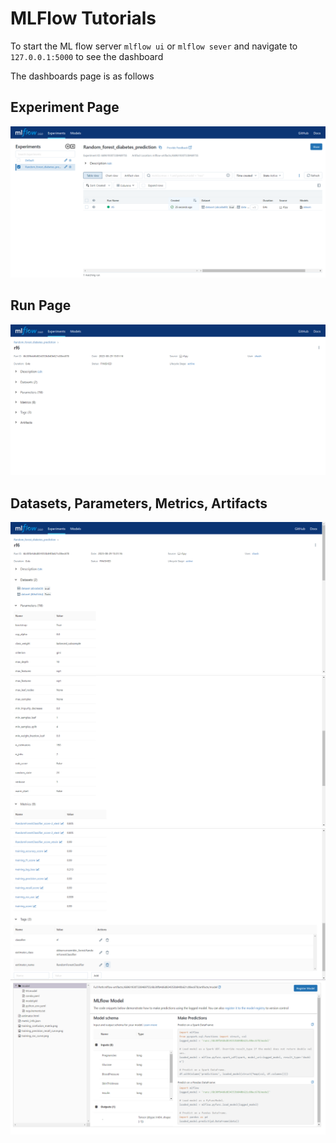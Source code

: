 # MLFlow Tutorials

To start the ML flow server ```mlflow ui``` or ```mlflow sever``` and navigate to ```127.0.0.1:5000``` to see the dashboard

The dashboards page is as follows

## Experiment Page
![assets\1.png](https://github.com/SharathHebbar/ML-Flow-Tutorials/blob/main/assets/1.png)

## Run Page
![assets\2.png](https://github.com/SharathHebbar/ML-Flow-Tutorials/blob/main/assets/2.png)

## Datasets, Parameters, Metrics, Artifacts
![assets\3.png](https://github.com/SharathHebbar/ML-Flow-Tutorials/blob/main/assets/3.png)
![assets\4.png](https://github.com/SharathHebbar/ML-Flow-Tutorials/blob/main/assets/4.png)
![assets\5.png](https://github.com/SharathHebbar/ML-Flow-Tutorials/blob/main/assets/5.png)
![assets\6.png](https://github.com/SharathHebbar/ML-Flow-Tutorials/blob/main/assets/6.png)
